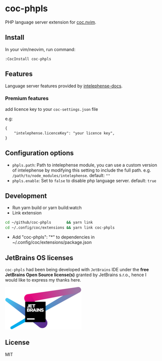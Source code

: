# coc-phpls

PHP language server extension for [coc.nvim](https://github.com/neoclide/coc.nvim).

## Install

In your vim/neovim, run command:

```
:CocInstall coc-phpls
```

## Features

Language server features provided by [intelephense-docs](https://github.com/bmewburn/intelephense-docs).

### Premium features

add licence key to your ``coc-settings.json`` file

e.g:

```
{
    "intelephense.licenceKey": "your licence key",
}
```

## Configuration options

* `phpls.path`: Path to intelephense module, you can use a custom version of intelephense by modifying this setting to include the full path. e.g. `/path/to/node_modules/intelephense`. default: `""`
* `phpls.enable`: Set to `false` to disable php language server. default: `true`

## Development

* Run yarn build or yarn build:watch
* Link extension

```bash
cd ~/github/coc-phpls       && yarn link
cd ~/.config/coc/extensions && yarn link coc-phpls
```

* Add "coc-phpls": "*" to dependencies in ~/.config/coc/extensions/package.json

## JetBrains OS licenses

`coc-phpls` had been being developed with `JetBrains` IDE under the **free JetBrains Open Source license(s)** granted by JetBrains s.r.o., hence I would like to express my thanks here.

<a href="https://www.jetbrains.com/?from=gnet" target="_blank"><img src="https://raw.githubusercontent.com/panjf2000/illustrations/master/jetbrains/jetbrains-variant-4.png" width="250" align="middle"/></a>

## License

MIT
